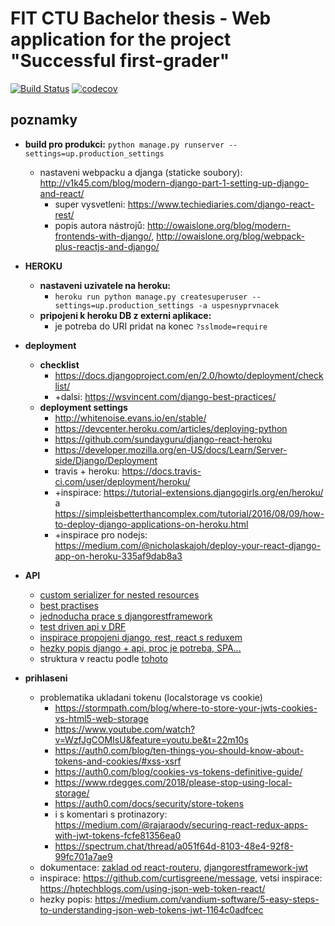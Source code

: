 # FIT CTU Bachelor thesis - Web application for the project "Successful first-grader"
[![Build Status](https://travis-ci.com/rodlukas/cvut-fit-bibap-uspesnyprvnacek-code.svg?token=g1rDdptQG4SVzcH6FMo5&branch=master)](https://travis-ci.com/rodlukas/cvut-fit-bibap-uspesnyprvnacek-code)
[![codecov](https://codecov.io/gh/rodlukas/cvut-fit-bibap-uspesnyprvnacek-code/branch/master/graph/badge.svg?token=2kJIBqfP0a)](https://codecov.io/gh/rodlukas/cvut-fit-bibap-uspesnyprvnacek-code)

## poznamky
* **build pro produkci:** ```python manage.py runserver --settings=up.production_settings```
    * nastaveni webpacku a djanga (staticke soubory): http://v1k45.com/blog/modern-django-part-1-setting-up-django-and-react/
        * super vysvetleni: https://www.techiediaries.com/django-react-rest/
        * popis autora nástrojů: http://owaislone.org/blog/modern-frontends-with-django/, http://owaislone.org/blog/webpack-plus-reactjs-and-django/

* **HEROKU**
    * **nastaveni uzivatele na heroku:**
        * ```heroku run python manage.py createsuperuser --settings=up.production_settings -a uspesnyprvnacek```
    * **pripojeni k heroku DB z externi aplikace:**
        * je potreba do URI pridat na konec ```?sslmode=require```

* **deployment**
    * **checklist**
        * https://docs.djangoproject.com/en/2.0/howto/deployment/checklist/
        * +dalsi: https://wsvincent.com/django-best-practices/
    * **deployment settings**
        * http://whitenoise.evans.io/en/stable/
        * https://devcenter.heroku.com/articles/deploying-python
        * https://github.com/sundayguru/django-react-heroku
        * https://developer.mozilla.org/en-US/docs/Learn/Server-side/Django/Deployment
        * travis + heroku: https://docs.travis-ci.com/user/deployment/heroku/
        * +inspirace: https://tutorial-extensions.djangogirls.org/en/heroku/ a https://simpleisbetterthancomplex.com/tutorial/2016/08/09/how-to-deploy-django-applications-on-heroku.html
        * +inspirace pro nodejs: https://medium.com/@nicholaskajoh/deploy-your-react-django-app-on-heroku-335af9dab8a3
        
* **API**
    * [custom serializer for nested resources](https://django.cowhite.com/blog/create-and-update-django-rest-framework-nested-serializers/)
    * [best practises](https://www.vinaysahni.com/best-practices-for-a-pragmatic-restful-api)
    * [jednoducha prace s djangorestframework](https://www.andreagrandi.it/2016/10/01/creating-a-production-ready-api-with-python-and-django-rest-framework-part-2/)
    * [test driven api v DRF](https://scotch.io/tutorials/build-a-rest-api-with-django-a-test-driven-approach-part-2)
    * [inspirace propojeni django, rest, react s reduxem](https://hackernoon.com/creating-websites-using-react-and-django-rest-framework-b14c066087c7)
    * [hezky popis django + api, proc je potreba, SPA...](https://wsvincent.com/django-rest-framework-tutorial/)
    * struktura v reactu podle [tohoto](https://sheharyar.me/blog/axios-with-react-for-making-requests/)

* **prihlaseni**
    * problematika ukladani tokenu (localstorage vs cookie)
        * https://stormpath.com/blog/where-to-store-your-jwts-cookies-vs-html5-web-storage
        * https://www.youtube.com/watch?v=WzfJgCOMIsU&feature=youtu.be&t=22m10s
        * https://auth0.com/blog/ten-things-you-should-know-about-tokens-and-cookies/#xss-xsrf
        * https://auth0.com/blog/cookies-vs-tokens-definitive-guide/
        * https://www.rdegges.com/2018/please-stop-using-local-storage/
        * https://auth0.com/docs/security/store-tokens
        * i s komentari s protinazory: https://medium.com/@rajaraodv/securing-react-redux-apps-with-jwt-tokens-fcfe81356ea0
        * https://spectrum.chat/thread/a051f64d-8103-48e4-92f8-99fc701a7ae9
    * dokumentace: [zaklad od react-routeru](https://reacttraining.com/react-router/web/example/auth-workflow), [djangorestframework-jwt](http://getblimp.github.io/django-rest-framework-jwt/)
    * inspirace: https://github.com/curtisgreene/message, vetsi inspirace: https://hptechblogs.com/using-json-web-token-react/
    * hezky popis: https://medium.com/vandium-software/5-easy-steps-to-understanding-json-web-tokens-jwt-1164c0adfcec
